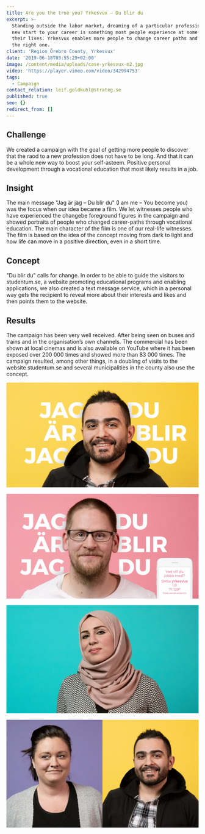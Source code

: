 ```yaml
---
title: Are you the true you? Yrkesvux – Du blir du
excerpt: >-
  Standing outside the labor market, dreaming of a particular profession or a
  new start to your career is something most people experience at some point in
  their lives. Yrkesvux enables more people to change career paths and follow
  the right one.
client: 'Region Örebro County, Yrkesvux'
date: '2019-06-18T03:55:29+02:00'
image: /content/media/uploads/case-yrkesvux-m2.jpg
video: 'https://player.vimeo.com/video/342994753'
tags:
  - Campaign
contact_relation: leif.goldkuhl@strateg.se
published: true
seo: {}
redirect_from: []
---
```



## Challenge

We created a campaign with the goal of getting more people to discover that the raod to a new profession does not have to be long. And that it can be a whole new way to boost your self-asteem. Positive personal development through a vocational education that most likely results in a job.

## Insight

The main message "Jag är jag – Du blir du" (I am me – You become you) was the focus when our idea became a film. We let witnesses people who have experienced the changebe foreground figures in the campaign and showed portraits of people who changed career-paths through vocational education. The main character of the film is one of our real-life witnesses. The film is based on the idea of the concept moving from dark to light and how life can move in a positive direction, even in a short time.

## Concept

"Du blir du" calls for change. In order to be able to guide the visitors to studentum.se, a website promoting educational programs and enabling applications, we also created a text message service, which in a personal way gets the recipient to reveal more about their interests and likes and then points them to the website.

## Results

The campaign has been very well received. After being seen on buses and trains and in the organisation’s own channels. The commercial has been shown at local cinemas and is also available on YouTube where it has been exposed  over 200 000 times and showed more than 83 000 times. The campaign resulted, among other things, in a doubling of visits to the website studentum.se and several municipalities in the county also use the concept.



<Column md="6">

![](/content/media/uploads/case-yrkesvux-m1.jpg)

</Column>



<Column md="6">

![](/content/media/uploads/case-yrkesvux-m2.jpg)

</Column>

![](/content/media/uploads/case-yrkesvux-xl1.jpg)

![](/content/media/uploads/case-yrkesvux-xl2.jpg)
